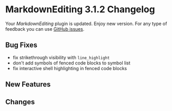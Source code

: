 # MarkdownEditing 3.1.2 Changelog

Your _MarkdownEditing_ plugin is updated. Enjoy new version. For any type of
feedback you can use [GitHub issues][issues].

## Bug Fixes

* fix strikethrough visibility with `line_highlight`
* don't add symbols of fenced code blocks to symbol list
* fix interactive shell highlighting in fenced code blocks

## New Features

## Changes

[issues]: https://github.com/SublimeText-Markdown/MarkdownEditing/issues
